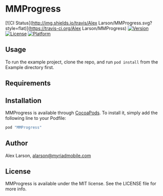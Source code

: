 # MMProgress

[![CI Status](http://img.shields.io/travis/Alex Larson/MMProgress.svg?style=flat)](https://travis-ci.org/Alex Larson/MMProgress)
[![Version](https://img.shields.io/cocoapods/v/MMProgress.svg?style=flat)](http://cocoapods.org/pods/MMProgress)
[![License](https://img.shields.io/cocoapods/l/MMProgress.svg?style=flat)](http://cocoapods.org/pods/MMProgress)
[![Platform](https://img.shields.io/cocoapods/p/MMProgress.svg?style=flat)](http://cocoapods.org/pods/MMProgress)

## Usage

To run the example project, clone the repo, and run `pod install` from the Example directory first.

## Requirements

## Installation

MMProgress is available through [CocoaPods](http://cocoapods.org). To install
it, simply add the following line to your Podfile:

```ruby
pod "MMProgress"
```

## Author

Alex Larson, alarson@myriadmobile.com

## License

MMProgress is available under the MIT license. See the LICENSE file for more info.

